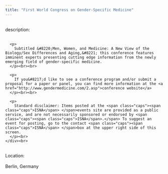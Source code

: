 ```yaml
---
title: "First World Congress on Gender-Specific Medicine"
---
```


<div class="flexinode-body flexinode-2">
  <div class="flexinode-textarea-1">
    <div class="form-item">
      <br> <label>description:</label><br /> <br> 
      
      <p>
        Subtitled &#8220;Men, Women, and Medicine: A New View of the Biology/Sex Differences and Aging,&#8221; this conference features imminent experts presenting cutting edge information from the newly emerging field of gender-specific medicine.
      </p><br><br>
      
      <p>
        If you&#8217;d like to see a conference program and/or submit a proposal for a paper or panel, you can find more information at the <a href="http://www.gendermedicine.com/2.asp">conference website</a>
      </p><br><br>
      
      <p>
        Standard disclaimer: Items posted at the <span class="caps"><span class="caps">ISNA</span> </span>events site are provided as a public service, and are not necessarily sponsored or endorsed by <span class="caps"><span class="caps">ISNA</span>.</span> To suggest an event for posting, go to the contact <span class="caps"><span class="caps">ISNA</span> </span>box at the upper right side of this screen.
      </p><br>
    </div><br>
  </div>
  
  <div class="flexinode-textfield-2">
    <div class="form-item">
      <br> <label>Location:</label><br /> <br> Berlin, Germany<br>
    </div><br>
  </div>
</div>